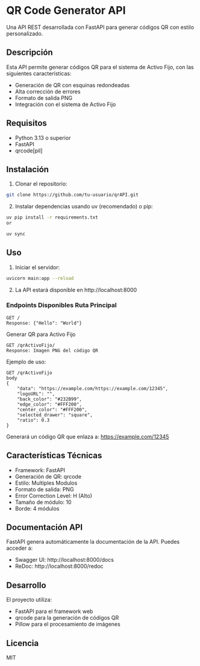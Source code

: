 # QR Code Generator API

Una API REST desarrollada con FastAPI para generar códigos QR con estilo personalizado.

## Descripción

Esta API permite generar códigos QR para el sistema de Activo Fijo, con las siguientes características:
- Generación de QR con esquinas redondeadas
- Alta corrección de errores
- Formato de salida PNG
- Integración con el sistema de Activo Fijo

## Requisitos

- Python 3.13 o superior
- FastAPI
- qrcode[pil]

## Instalación

1. Clonar el repositorio:
```bash
git clone https://github.com/tu-usuario/qrAPI.git
 ```

2. Instalar dependencias usando uv (recomendado) o pip:
```bash
uv pip install -r requirements.txt
or

uv sync
 ```

## Uso
1. Iniciar el servidor:
```bash
uvicorn main:app --reload
 ```

2. La API estará disponible en http://localhost:8000
### Endpoints Disponibles Ruta Principal
```plaintext
GET /
Response: {"Hello": "World"}
 ```
 Generar QR para Activo Fijo
```plaintext
GET /qrActivoFijo/
Response: Imagen PNG del código QR
 ```

Ejemplo de uso:

```plaintext
GET /qrActivoFijo
body
{
    "data": "https://example.com/https://example.com/12345",
    "logoURL": "",
    "back_color": "#232B99",
    "edge_color": "#FFF200",
    "center_color": "#FFF200",
    "selected_drawer": "square",
    "ratio": 0.3
}
 ```

Generará un código QR que enlaza a: https://example.com/12345

## Características Técnicas
- Framework: FastAPI
- Generación de QR: qrcode
- Estilo: Multiples Modulos
- Formato de salida: PNG
- Error Correction Level: H (Alto)
- Tamaño de módulo: 10
- Borde: 4 módulos
## Documentación API
FastAPI genera automáticamente la documentación de la API. Puedes acceder a:

- Swagger UI: http://localhost:8000/docs
- ReDoc: http://localhost:8000/redoc
## Desarrollo
El proyecto utiliza:

- FastAPI para el framework web
- qrcode para la generación de códigos QR
- Pillow para el procesamiento de imágenes
## Licencia
MIT
